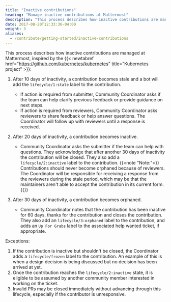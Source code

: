 ```yaml
---
title: "Inactive contributions"
heading: "Manage inactive contributions at Mattermost"
description: "This process describes how inactive contributions are managed at Mattermost, inspired by the Kubernetes project."
date: 2017-08-20T12:33:36-04:00
weight: 3
aliases:
  - /contribute/getting-started/inactive-contributions
---
```


This process describes how inactive contributions are managed at Mattermost, inspired by the {{< newtabref href="https://github.com/kubernetes/kubernetes" title="Kubernetes project" >}}:

1. After 10 days of inactivity, a contribution becomes stale and a bot will add the `lifecycle/1:stale` label to the contribution.
    - If action is required from submitter, Community Coordinator asks if the team can help clarify previous feedback or provide guidance on next steps.
    - If action is required from reviewers, Community Coordinator asks reviewers to share feedback or help answer questions. The Coordinator will follow up with reviewers until a response is received.

2. After 20 days of inactivity, a contribution becomes inactive.
    - Community Coordinator asks the submitter if the team can help with questions. They acknowledge that after another 30 days of inactivity the contribution will be closed. They also add a `lifecycle/2:inactive` label to the contribution.
  {{<note "Note:">}}
  Contributions should never become orphaned because of reviewers. The Coordinator will be responsible for receiving a response from the reviewers during the stale period, which may be that the maintainers aren't able to accept the contribution in its current form.
  {{</note>}}
3. After 30 days of inactivity, a contribution becomes orphaned.
    - Community Coordinator notes that the contribution has been inactive for 60 days, thanks for the contribution and closes the contribution. They also add an `lifecycle/3:orphaned` label to the contribution, and adds an `Up For Grabs` label to the associated help wanted ticket, if appropriate.

Exceptions:

1. If the contribution is inactive but shouldn't be closed, the Coordinator adds a `lifecycle/frozen` label to the contribution. An example of this is when a design decision is being discussed but no decision has been arrived at yet.
2. Once the contribution reaches the `lifecycle/2:inactive` state, it is eligible to be assumed by another community member interested in working on the ticket.
3. Invalid PRs may be closed immediately without advancing through this lifecycle, especially if the contributor is unresponsive.

